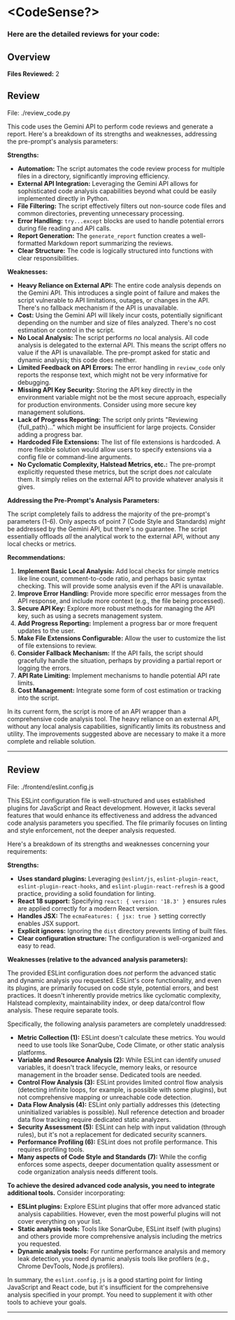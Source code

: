 # <CodeSense?>

### Here are the detailed reviews for your code:

## Overview

**Files Reviewed:** 2

## Review

File: ./review_code.py

This code uses the Gemini API to perform code reviews and generate a report.  Here's a breakdown of its strengths and weaknesses, addressing the pre-prompt's analysis parameters:

**Strengths:**

* **Automation:**  The script automates the code review process for multiple files in a directory, significantly improving efficiency.
* **External API Integration:**  Leveraging the Gemini API allows for sophisticated code analysis capabilities beyond what could be easily implemented directly in Python.
* **File Filtering:** The script effectively filters out non-source code files and common directories, preventing unnecessary processing.
* **Error Handling:**  `try...except` blocks are used to handle potential errors during file reading and API calls.
* **Report Generation:** The `generate_report` function creates a well-formatted Markdown report summarizing the reviews.
* **Clear Structure:** The code is logically structured into functions with clear responsibilities.


**Weaknesses:**

* **Heavy Reliance on External API:** The entire code analysis depends on the Gemini API. This introduces a single point of failure and makes the script vulnerable to API limitations, outages, or changes in the API.  There's no fallback mechanism if the API is unavailable.
* **Cost:** Using the Gemini API will likely incur costs, potentially significant depending on the number and size of files analyzed.  There's no cost estimation or control in the script.
* **No Local Analysis:** The script performs *no* local analysis. All code analysis is delegated to the external API.  This means the script offers no value if the API is unavailable.  The pre-prompt asked for static and dynamic analysis; this code does neither.
* **Limited Feedback on API Errors:** The error handling in `review_code` only reports the response text, which might not be very informative for debugging.
* **Missing API Key Security:** Storing the API key directly in the environment variable might not be the most secure approach, especially for production environments.  Consider using more secure key management solutions.
* **Lack of Progress Reporting:** The script only prints "Reviewing {full_path}..." which might be insufficient for large projects.  Consider adding a progress bar.
* **Hardcoded File Extensions:**  The list of file extensions is hardcoded. A more flexible solution would allow users to specify extensions via a config file or command-line arguments.
* **No Cyclomatic Complexity, Halstead Metrics, etc.:** The pre-prompt explicitly requested these metrics, but the script does *not* calculate them.  It simply relies on the external API to provide whatever analysis it gives.


**Addressing the Pre-Prompt's Analysis Parameters:**

The script completely fails to address the majority of the pre-prompt's parameters (1-6).  Only aspects of point 7 (Code Style and Standards) *might* be addressed by the Gemini API, but there's no guarantee.  The script essentially offloads *all* the analytical work to the external API, without any local checks or metrics.


**Recommendations:**

1. **Implement Basic Local Analysis:** Add local checks for simple metrics like line count, comment-to-code ratio, and perhaps basic syntax checking. This will provide some analysis even if the API is unavailable.
2. **Improve Error Handling:** Provide more specific error messages from the API response, and include more context (e.g., the file being processed).
3. **Secure API Key:** Explore more robust methods for managing the API key, such as using a secrets management system.
4. **Add Progress Reporting:**  Implement a progress bar or more frequent updates to the user.
5. **Make File Extensions Configurable:** Allow the user to customize the list of file extensions to review.
6. **Consider Fallback Mechanism:** If the API fails, the script should gracefully handle the situation, perhaps by providing a partial report or logging the errors.
7. **API Rate Limiting:**  Implement mechanisms to handle potential API rate limits.
8. **Cost Management:** Integrate some form of cost estimation or tracking into the script.


In its current form, the script is more of an API wrapper than a comprehensive code analysis tool. The heavy reliance on an external API, without any local analysis capabilities, significantly limits its robustness and utility.  The improvements suggested above are necessary to make it a more complete and reliable solution.


---

## Review

File: ./frontend/eslint.config.js

This ESLint configuration file is well-structured and uses established plugins for JavaScript and React development. However, it lacks several features that would enhance its effectiveness and address the advanced code analysis parameters you specified.  The file primarily focuses on linting and style enforcement, not the deeper analysis requested.

Here's a breakdown of its strengths and weaknesses concerning your requirements:

**Strengths:**

* **Uses standard plugins:**  Leveraging `@eslint/js`, `eslint-plugin-react`, `eslint-plugin-react-hooks`, and `eslint-plugin-react-refresh` is a good practice, providing a solid foundation for linting.
* **React 18 support:** Specifying `react: { version: '18.3' }` ensures rules are applied correctly for a modern React version.
* **Handles JSX:** The `ecmaFeatures: { jsx: true }` setting correctly enables JSX support.
* **Explicit ignores:** Ignoring the `dist` directory prevents linting of built files.
* **Clear configuration structure:** The configuration is well-organized and easy to read.


**Weaknesses (relative to the advanced analysis parameters):**

The provided ESLint configuration does *not* perform the advanced static and dynamic analysis you requested.  ESLint's core functionality, and even its plugins, are primarily focused on code style, potential errors, and best practices.  It doesn't inherently provide metrics like cyclomatic complexity, Halstead complexity, maintainability index, or deep data/control flow analysis. These require separate tools.

Specifically, the following analysis parameters are completely unaddressed:

* **Metric Collection (1):**  ESLint doesn't calculate these metrics. You would need to use tools like SonarQube, Code Climate, or other static analysis platforms.
* **Variable and Resource Analysis (2):** While ESLint can identify *unused* variables, it doesn't track lifecycle, memory leaks, or resource management in the broader sense.  Dedicated tools are needed.
* **Control Flow Analysis (3):** ESLint provides limited control flow analysis (detecting infinite loops, for example, is possible with some plugins), but not comprehensive mapping or unreachable code detection.
* **Data Flow Analysis (4):** ESLint only partially addresses this (detecting uninitialized variables is possible).  Null reference detection and broader data flow tracking require dedicated static analyzers.
* **Security Assessment (5):** ESLint can help with input validation (through rules), but it's not a replacement for dedicated security scanners.
* **Performance Profiling (6):** ESLint does not profile performance. This requires profiling tools.
* **Many aspects of Code Style and Standards (7):** While the config enforces some aspects, deeper documentation quality assessment or code organization analysis needs different tools.


**To achieve the desired advanced code analysis, you need to integrate additional tools.**  Consider incorporating:

* **ESLint plugins:** Explore ESLint plugins that offer more advanced static analysis capabilities.  However, even the most powerful plugins will not cover everything on your list.
* **Static analysis tools:** Tools like SonarQube, ESLint itself (with plugins) and others provide more comprehensive analysis including the metrics you requested.
* **Dynamic analysis tools:** For runtime performance analysis and memory leak detection, you need dynamic analysis tools like profilers (e.g., Chrome DevTools, Node.js profilers).

In summary, the `eslint.config.js` is a good starting point for linting JavaScript and React code, but it's insufficient for the comprehensive analysis specified in your prompt.  You need to supplement it with other tools to achieve your goals.


---

